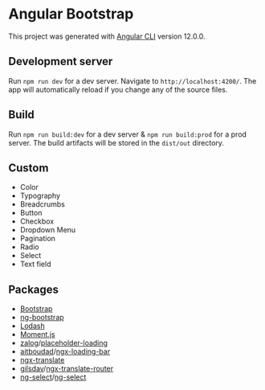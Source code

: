 # Angular Bootstrap

This project was generated with [Angular CLI](https://github.com/angular/angular-cli) version 12.0.0.

## Development server

Run `npm run dev` for a dev server. Navigate to `http://localhost:4200/`. The app will automatically reload if you change any of the source files.

## Build

Run `npm run build:dev` for a dev server & `npm run build:prod` for a prod server. The build artifacts will be stored in the `dist/out` directory.

## Custom

- Color
- Typography
- Breadcrumbs
- Button
- Checkbox
- Dropdown Menu
- Pagination
- Radio
- Select
- Text field

## Packages

- [Bootstrap](https://getbootstrap.com/)
- [ng-bootstrap](https://ng-bootstrap.github.io/)
- [Lodash](https://lodash.com/)
- [Moment.js](https://momentjs.com/)
- [zalog](https://github.com/zalog)/[placeholder-loading](https://github.com/zalog/placeholder-loading)
- [aitboudad](https://github.com/aitboudad)/[ngx-loading-bar](https://github.com/aitboudad/ngx-loading-bar)
- [ngx-translate](http://www.ngx-translate.com/)
- [gilsdav](https://github.com/gilsdav)/[ngx-translate-router](https://github.com/gilsdav/ngx-translate-router)
- [ng-select](https://github.com/ng-select)/[ng-select](https://github.com/ng-select/ng-select)
